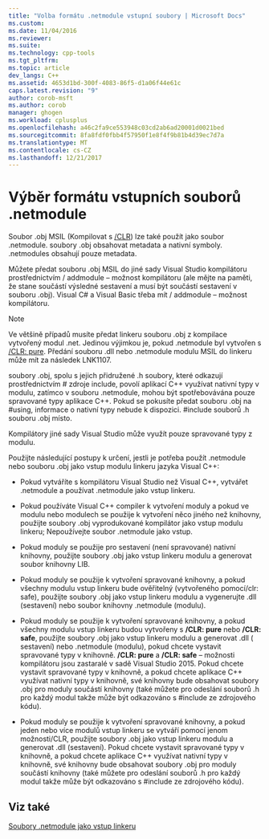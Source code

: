 ```yaml
---
title: "Volba formátu .netmodule vstupní soubory | Microsoft Docs"
ms.custom: 
ms.date: 11/04/2016
ms.reviewer: 
ms.suite: 
ms.technology: cpp-tools
ms.tgt_pltfrm: 
ms.topic: article
dev_langs: C++
ms.assetid: 4653d1bd-300f-4083-86f5-d1a06f44e61c
caps.latest.revision: "9"
author: corob-msft
ms.author: corob
manager: ghogen
ms.workload: cplusplus
ms.openlocfilehash: a46c2fa9ce553948c03cd2ab6ad20001d0021bed
ms.sourcegitcommit: 8fa8fdf0fbb4f57950f1e8f4f9b81b4d39ec7d7a
ms.translationtype: MT
ms.contentlocale: cs-CZ
ms.lasthandoff: 12/21/2017
---
```

# <a name="choosing-the-format-of-netmodule-input-files"></a>Výběr formátu vstupních souborů .netmodule
Soubor .obj MSIL (Kompilovat s [/CLR](../../build/reference/clr-common-language-runtime-compilation.md)) lze také použít jako soubor .netmodule.  soubory .obj obsahovat metadata a nativní symboly.  .netmodules obsahují pouze metadata.  
  
 Můžete předat souboru .obj MSIL do jiné sady Visual Studio kompilátoru prostřednictvím / addmodule – možnost kompilátoru (ale mějte na paměti, že stane součástí výsledné sestavení a musí být součástí sestavení v souboru .obj).  Visual C# a Visual Basic třeba mít / addmodule – možnost kompilátoru.  
  
> [!NOTE]
>  Ve většině případů musíte předat linkeru souboru .obj z kompilace vytvořený modul .net.  Jedinou výjimkou je, pokud .netmodule byl vytvořen s [/CLR: pure](../../build/reference/clr-common-language-runtime-compilation.md).  Předání souboru .dll nebo .netmodule modulu MSIL do linkeru může mít za následek LNK1107.  
  
 soubory .obj, spolu s jejich přidružené .h soubory, které odkazují prostřednictvím # zdroje include, povolí aplikací C++ využívat nativní typy v modulu, zatímco v souboru .netmodule, mohou být spotřebovávána pouze spravované typy aplikace C++.  Pokud se pokusíte předat souboru .obj na #using, informace o nativní typy nebude k dispozici. #include souborů .h souboru .obj místo.  
  
 Kompilátory jiné sady Visual Studio může využít pouze spravované typy z modulu.  
  
 Použijte následující postupy k určení, jestli je potřeba použít .netmodule nebo souboru .obj jako vstup modulu linkeru jazyka Visual C++:  
  
-   Pokud vytváříte s kompilátoru Visual Studio než Visual C++, vytvářet .netmodule a používat .netmodule jako vstup linkeru.  
  
-   Pokud používáte Visual C++ compiler k vytvoření moduly a pokud ve modulu nebo modulech se použije k vytvoření něco jiného než knihovny, použijte soubory .obj vyprodukované kompilátor jako vstup modulu linkeru; Nepoužívejte soubor .netmodule jako vstup.  
  
-   Pokud moduly se použije pro sestavení (není spravované) nativní knihovny, použijte soubory .obj jako vstup linkeru modulu a generovat soubor knihovny LIB.  
  
-   Pokud moduly se použije k vytvoření spravované knihovny, a pokud všechny modulu vstup linkeru bude ověřitelný (vytvořeného pomocí/clr: safe), použijte soubory .obj jako vstup linkeru modulu a vygenerujte .dll (sestavení) nebo soubor knihovny .netmodule (modulu).  
  
-   Pokud moduly se použije k vytvoření spravované knihovny, a pokud všechny modulu vstup linkeru budou vytvořeny s **/CLR: pure** nebo **/CLR: safe**, použijte soubory .obj jako vstup linkeru modulu a generovat .dll ( sestavení) nebo .netmodule (modulu), pokud chcete vystavit spravované typy v knihovně. **/CLR: pure** a **/CLR: safe** – možnosti kompilátoru jsou zastaralé v sadě Visual Studio 2015. Pokud chcete vystavit spravované typy v knihovně, a pokud chcete aplikace C++ využívat nativní typy v knihovně, své knihovny bude obsahovat soubory .obj pro moduly součástí knihovny (také můžete pro odeslání souborů .h pro každý modul takže může být odkazováno s #include ze zdrojového kódu).  
  
-   Pokud moduly se použije k vytvoření spravované knihovny, a pokud jeden nebo více modulů vstup linkeru se vytváří pomocí jenom možnosti/CLR, použijte soubory .obj jako vstup linkeru modulu a generovat .dll (sestavení).  Pokud chcete vystavit spravované typy v knihovně, a pokud chcete aplikace C++ využívat nativní typy v knihovně, své knihovny bude obsahovat soubory .obj pro moduly součástí knihovny (také můžete pro odeslání souborů .h pro každý modul takže může být odkazováno s #include ze zdrojového kódu).  
  
## <a name="see-also"></a>Viz také  
 [Soubory .netmodule jako vstup linkeru](../../build/reference/netmodule-files-as-linker-input.md)